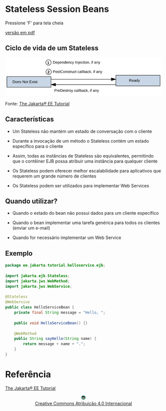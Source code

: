 <!-- .slide: data-background-image="https://wallpaperaccess.com/full/383133.jpg" 
data-transition="convex"
-->
# Stateless Session Beans
<!-- .element: style="margin-bottom:100px; font-size: 60px; color:white;" -->

Pressione 'F' para tela cheia
<!-- .element: style="margin-bottom:10px; font-size: 15px; color:white;" -->

[versão em pdf](?print-pdf)
<!-- .element: style="margin-bottom 25px; font-size: 15px; color:white;" -->


<!-- .slide: data-background="#311F4A" data-transition="zoom" -->
## Ciclo de vida de um Stateless
<!-- .element: style="margin-bottom:50px; color:white; font-size: 45px;" -->

![imagem](img/stateless.svg) <!-- .element height="50%" width="50%" -->

Fonte: [The Jakarta® EE Tutorial](https://eclipse-ee4j.github.io/jakartaee-tutorial/#the-lifecycles-of-enterprise-beans)
<!-- .element: style="margin-bottom:10px; font-size: 10px; color:white"  -->


<!-- .slide: data-background="#311F4A" data-transition="zoom" -->
## Características
<!-- .element: style="margin-bottom:40px; font-size: 50px;" -->

* Um Stateless não mantém um estado de conversação com o cliente
<!-- .element: style="margin-bottom:40px; color:white; font-size: 25px;" -->

* Durante a invocação de um método o Stateless contém um estado específico para o cliente 
<!-- .element: style="margin-bottom:40px; color:white; font-size: 25px;" -->

* Assim, todas as instâncias de Stateless são equivalentes, permitindo que o contêiner EJB possa atribuir uma instância para qualquer cliente
<!-- .element: style="margin-bottom:40px; color:white; font-size: 25px;" -->

* Os Stateless podem oferecer melhor escalabilidade para aplicativos que requerem um grande número de clientes
<!-- .element: style="margin-bottom:40px; color:white; font-size: 25px;" -->

* Os Stateless podem ser utilizados para implementar Web Services
<!-- .element: style="margin-bottom:40px; color:white; font-size: 25px;" -->


<!-- .slide: data-background="#311F4A" data-transition="zoom" -->
## Quando utilizar?
<!-- .element: style="margin-bottom:40px; font-size: 50px;" -->

* Quando o estado do bean não possui dados para um cliente específico
<!-- .element: style="margin-bottom:40px; color:white; font-size: 25px;" -->

* Quando o bean implementar uma tarefa genérica para todos os clientes (enviar um e-mail)
<!-- .element: style="margin-bottom:40px; color:white; font-size: 25px;" -->

*  Quando for necessário implementar um Web Service
<!-- .element: style="margin-bottom:40px; color:white; font-size: 25px;" -->


<!-- .slide: data-background="#F7F7F7" data-transition="zoom" -->
## Exemplo
<!-- .element: style="margin-bottom:40px; font-size: 50px;" -->

```java
package ee.jakarta.tutorial.helloservice.ejb;

import jakarta.ejb.Stateless;
import jakarta.jws.WebMethod;
import jakarta.jws.WebService;

@Stateless
@WebService
public class HelloServiceBean {
    private final String message = "Hello, ";

    public void HelloServiceBean() {}

    @WebMethod
    public String sayHello(String name) {
        return message + name + ".";
    }
}
```


# Referência

[The Jakarta® EE Tutorial](https://eclipse-ee4j.github.io/jakartaee-tutorial/)
<!-- .element: style="margin-bottom:50px; font-size: 20px;" -->

<center>
<a href="https://rpmhub.dev" target="blanck"><img src="../../../imgs/logo.png" alt="Rodrigo Prestes Machado" width="3%" height="3%" border=0 style="border:0; text-decoration:none; outline:none"></a><br/>
<a rel="license" href="http://creativecommons.org/licenses/by/4.0/">Creative Commons Atribuição 4.0 Internacional</a>
</center>